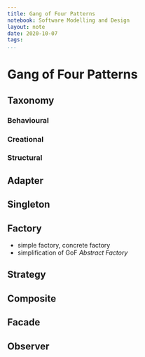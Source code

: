 ```yaml
---
title: Gang of Four Patterns
notebook: Software Modelling and Design
layout: note
date: 2020-10-07
tags: 
...
```


# Gang of Four Patterns

[TOC]: #

## Taxonomy

### Behavioural

### Creational

### Structural

## Adapter

## Singleton

## Factory

- simple factory, concrete factory
- simplification of GoF _Abstract Factory_

## Strategy


## Composite

## Facade

## Observer

